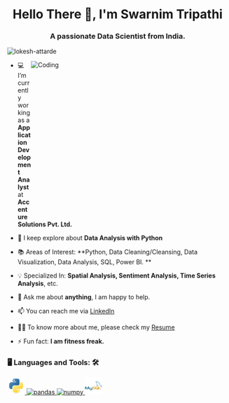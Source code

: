 <h1 align="center">Hello There 👋, I'm Swarnim Tripathi</h1>
<h3 align="center">A passionate Data Scientist from India.</h3>

<p align="left"> <img src="https://komarev.com/ghpvc/?username=lokesh-attarde&label=Profile%20views&color=0e75b6&style=flat" alt="lokesh-attarde" /> </p>

<img align="right" alt="Coding" width="450" height="350" src="https://user-images.githubusercontent.com/84115928/142569072-22fdc7ac-5815-4e96-b84d-f918a85d47ec.gif">

- 💻 I’m currently working as a **Application Development Analyst** at **Accenture Solutions Pvt. Ltd.**

- 🌱 I keep explore about **Data Analysis with Python**

- 📚 Areas of Interest: **Python, Data Cleaning/Cleansing, Data Visualization, Data Analysis, SQL, Power BI. **

- 💡 Specialized In: **Spatial Analysis, Sentiment Analysis, Time Series Analysis**, etc.

- 💬 Ask me about **anything**, I am happy to help.

- 📫 You can reach me via [LinkedIn](https://www.linkedin.com/in/swarnim0711/)

- 👨‍💻 To know more about me, please check my [Resume](https://github.com/Lokesh-Attarde/Resume/blob/3e804ac8b22e392bb6c9b6724bb923419d1647eb/(GitHub)%20Lokesh%20Attarde%20Data%20Analyst%20Resume.pdf)

- ⚡ Fun fact: **I am fitness freak.**


<h3 align="left">🖥️ Languages and Tools: 🛠️</h3>
<p align="left"> 
    <a href="https://www.python.org" target="_blank"> <img src="https://github.com/devicons/devicon/blob/master/icons/python/python-original.svg" alt="python" width="40" height="40"/> </a>  
    <a href="https://pandas.pydata.org/" target="_blank"> <img src="https://pandas.pydata.org/static/img/pandas_secondary.svg" alt="pandas" width="40" height="40"/> </a> 
    <a href="https://numpy.org/" target="_blank"> <img src="https://user-images.githubusercontent.com/50221806/86498201-a8bd8680-bd39-11ea-9d08-66b610a8dc01.png" alt="numpy" width="40" height="40"/> </a>
    <a href="https://www.mysql.com/" target="_blank"> <img src="https://raw.githubusercontent.com/devicons/devicon/master/icons/mysql/mysql-original-wordmark.svg" alt="mysql" width="40" height="40"/> </a>

</p>
